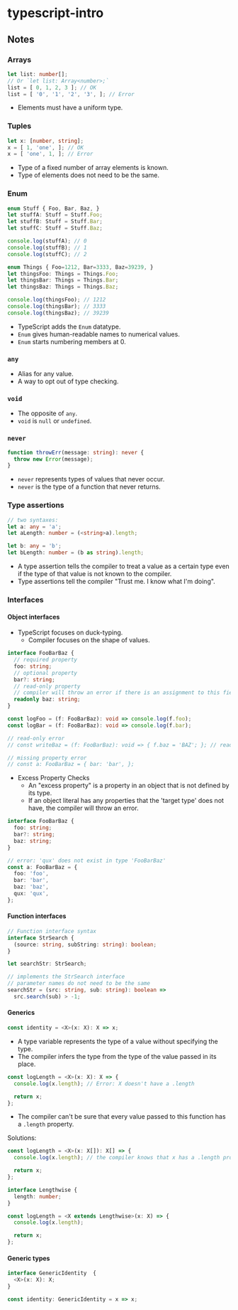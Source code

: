 # typescript-intro


## Notes


### Arrays

```typescript
let list: number[];
// Or `let list: Array<number>;`
list = [ 0, 1, 2, 3 ]; // OK
list = [ '0', '1', '2', '3', ]; // Error
```

- Elements must have a uniform type.


### Tuples

```typescript
let x: [number, string];
x = [ 1, 'one', ]; // OK
x = [ 'one', 1, ]; // Error
```

- Type of a fixed number of array elements is known.
- Type of elements does not need to be the same.


### Enum

```typescript
enum Stuff { Foo, Bar, Baz, }
let stuffA: Stuff = Stuff.Foo;
let stuffB: Stuff = Stuff.Bar;
let stuffC: Stuff = Stuff.Baz;

console.log(stuffA); // 0
console.log(stuffB); // 1
console.log(stuffC); // 2

enum Things { Foo=1212, Bar=3333, Baz=39239, }
let thingsFoo: Things = Things.Foo;
let thingsBar: Things = Things.Bar;
let thingsBaz: Things = Things.Baz;

console.log(thingsFoo); // 1212
console.log(thingsBar); // 3333
console.log(thingsBaz); // 39239
```

- TypeScript adds the `Enum` datatype.
- `Enum` gives human-readable names to numerical values.
- `Enum` starts numbering members at 0.


### `any`

- Alias for any value. 
- A way to opt out of type checking.


### `void`

- The opposite of `any`.
- `void` is `null` or `undefined`.


### `never`

```typescript
function throwErr(message: string): never {
  throw new Error(message);
}
```

- `never` represents types of values that never occur.
- `never` is the type of a function that never returns.


### Type assertions

```typescript
// two syntaxes:
let a: any = 'a';
let aLength: number = (<string>a).length;

let b: any = 'b';
let bLength: number = (b as string).length;
```

- A type assertion tells the compiler to treat a value as a certain type even
  if the type of that value is not known to the compiler.
- Type assertions tell the compiler "Trust me. I know what I'm doing".


### Interfaces

#### Object interfaces

- TypeScript focuses on duck-typing.
  - Compiler focuses on the shape of values.

```typescript
interface FooBarBaz {
  // required property
  foo: string;
  // optional property
  bar?: string;
  // read-only property
  // compiler will throw an error if there is an assignment to this field
  readonly baz: string;
}

const logFoo = (f: FooBarBaz): void => console.log(f.foo);
const logBar = (f: FooBarBaz): void => console.log(f.bar);

// read-only error
// const writeBaz = (f: FooBarBaz): void => { f.baz = 'BAZ'; }; // read-only error

// missing property error
// const a: FooBarBaz = { bar: 'bar', };
```

- Excess Property Checks
  - An "excess property" is a property in an object that is not defined by its
    type.
  - If an object literal has any properties that the 'target type' does not have,
    the compiler will throw an error.

```typescript
interface FooBarBaz {
  foo: string;
  bar?: string;
  baz: string;
}

// error: 'qux' does not exist in type 'FooBarBaz'
const a: FooBarBaz = {
  foo: 'foo',
  bar: 'bar',
  baz: 'baz',
  qux: 'qux',
};
```


#### Function interfaces

```typescript
// Function interface syntax
interface StrSearch {
  (source: string, subString: string): boolean;
}

let searchStr: StrSearch; 

// implements the StrSearch interface
// parameter names do not need to be the same
searchStr = (src: string, sub: string): boolean =>
  src.search(sub) > -1;
```


#### Generics

```typescript
const identity = <X>(x: X): X => x;
```

- A type variable represents the type of a value without specifying the type. 
- The compiler infers the type from the type of the value passed in its place.

```typescript
const logLength = <X>(x: X): X => {
  console.log(x.length); // Error: X doesn't have a .length

  return x;
};
```

- The compiler can't be sure that every value passed to this function has a `.length`
  property.

Solutions:

```typescript
const logLength = <X>(x: X[]): X[] => {
  console.log(x.length); // the compiler knows that x has a .length property

  return x;
};
```

```typescript
interface Lengthwise {
  length: number;
}

const logLength = <X extends Lengthwise>(x: X) => {
  console.log(x.length);

  return x;
};
```


#### Generic types

```typescript
interface GenericIdentity  {
  <X>(x: X): X;
}

const identity: GenericIdentity = x => x;
```
